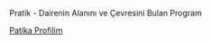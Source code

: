 
Pratik - Dairenin Alanını ve Çevresini Bulan Program <br>

[Patika Profilim](https://app.patika.dev/Alperkinali)

